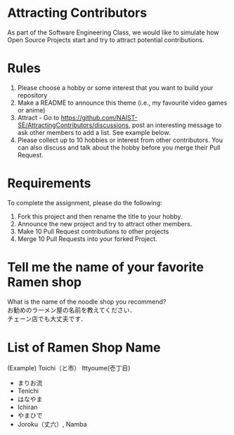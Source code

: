 # Attracting Contributors
As part of the Software Engineering Class, we would like to simulate how Open Source Projects start and try to attract potential contributions.

# Rules

1. Please choose a hobby or some interest that you want to build your repository
2. Make a README to announce this theme (i.e., my favourite video games or anime)
3. Attract - Go to https://github.com/NAIST-SE/AttractingContributors/discussions, post an interesting message to ask other members to add a list. See example below.
4. Please collect up to 10 hobbies or interest from other contributors. You can also discuss and talk about the hobby before you merge their Pull Request.

# Requirements
To complete the assignment, please do the following:
1. Fork this project and then rename the title to your hobby.
2. Announce the new project and try to attract other members.
3. Make 10 Pull Request contributions to other projects
4. Merge 10 Pull Requests into your forked Project.

# Tell me the name of your favorite Ramen shop
What is the name of the noodle shop you recommend?<br>
お勧めのラーメン屋の名前を教えてください．<br>
チェーン店でも大丈夫です．<br>

# List of Ramen Shop Name
(Example) Toichi（と市）
Ittyoume(壱丁目)
- まりお流
- Tenichi
- はなやま
- Ichiran
- やまひで
- Joroku（丈六）, Namba
